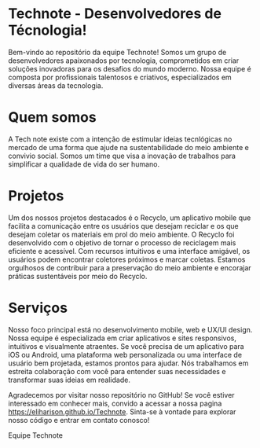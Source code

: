 # Technote - Desenvolvedores de Técnologia!
Bem-vindo ao repositório da equipe Technote! Somos um grupo de desenvolvedores apaixonados por tecnologia, comprometidos em criar soluções inovadoras para os desafios do mundo moderno. Nossa equipe é composta por profissionais talentosos e criativos, especializados em diversas áreas da tecnologia.

# Quem somos
A Tech note existe com a intenção de estimular ideias tecnlógicas no mercado de uma forma que ajude na sustentabilidade do meio ambiente e convivio social. Somos um time que visa a inovação de trabalhos para simplificar a qualidade de vida do ser humano.

# Projetos
Um dos nossos projetos destacados é o Recyclo, um aplicativo mobile que facilita a comunicação entre os usuários que desejam reciclar e os que desejam coletar os materiais em prol do meio ambiente. O Recyclo foi desenvolvido com o objetivo de tornar o processo de reciclagem mais eficiente e acessível. Com recursos intuitivos e uma interface amigável, os usuários podem encontrar coletores próximos e marcar coletas. Estamos orgulhosos de contribuir para a preservação do meio ambiente e encorajar práticas sustentáveis por meio do Recyclo.

# Serviços
Nosso foco principal está no desenvolvimento mobile, web e UX/UI design. Nossa equipe é especializada em criar aplicativos e sites responsivos, intuitivos e visualmente atraentes. Se você precisa de um aplicativo para iOS ou Android, uma plataforma web personalizada ou uma interface de usuário bem projetada, estamos prontos para ajudar. Nós trabalhamos em estreita colaboração com você para entender suas necessidades e transformar suas ideias em realidade.

Agradecemos por visitar nosso repositório no GitHub! Se você estiver interessado em conhecer mais, convido a acessar a nossa pagina https://eliharison.github.io/Technote.
Sinta-se à vontade para explorar nosso código e entrar em contato conosco!

Equipe Technote
